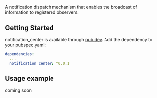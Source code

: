 A notification dispatch mechanism that enables the broadcast of information to registered observers.

## Getting Started

notification_center is available through [pub.dev](https://pub.dev).
Add the dependency to your pubspec.yaml:

```yaml
dependencies:
  ...
  notification_center: ^0.0.1
```

## Usage example

coming soon

```dart

```
